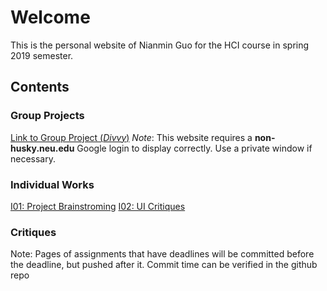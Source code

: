 # Welcome

This is the personal website of Nianmin Guo for the HCI course in spring 2019 semester.

## Contents

### Group Projects

[Link to Group Project (*Divvy*)](https://sites.google.com/view/divvy/home) 
*Note*: This website requires a **non-husky.neu.edu** Google login to display correctly. Use a private window if necessary.

### Individual Works

[I01: Project Brainstroming](./pages/I1-Project_Brainstorming)
[I02: UI Critiques](./pages/I2-UI_Critique)

### Critiques

Note: Pages of assignments that have deadlines will be committed before the deadline, but pushed after it. Commit time can be verified in the github repo
